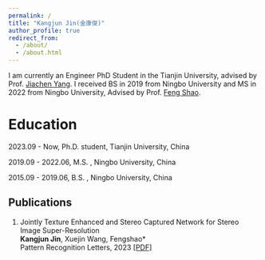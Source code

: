 ```yaml
---
permalink: /
title: "Kangjun Jin(金康俊)"
author_profile: true
redirect_from: 
  - /about/
  - /about.html
---
```


I am currently an Engineer PhD Student in the Tianjin University, advised by Prof. <a href="https://seea.tju.edu.cn/info/1139/2093.htm" title="Jiachen Yang">Jiachen Yang</a>. I received BS in 2019 from Ningbo University and MS in 2022 from Ningbo University, Advised by Prof. <a href="https://zhaosheng.eol.cn/11646/tutors/index/daoshidetail?school_id=461&m_id=35908&ds_id=20356" title="Feng Shao">Feng Shao</a>.

Education
======
2023.09 - Now, Ph.D. student,  Tianjin University, China

2019.09 - 2022.06,  M.S. , Ningbo University, China

2015.09 - 2019.06,  B.S. , Ningbo University, China

Publications
------
1. Jointly Texture Enhanced and Stereo Captured Network for Stereo Image Super-Resolution <br>  **Kangjun Jin**, Xuejin Wang, Fengshao* <br> Pattern Recognition Letters, 2023 <a href="https://www.sciencedirect.com/science/article/abs/pii/S0167865523000442">[PDF]</a>
